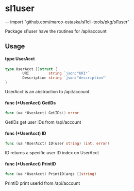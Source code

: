 # sl1user
--
    import "github.com/marco-ostaska/sl1cli-tools/pkg/sl1user"

Package sl1user have the routines for /api/account

## Usage

#### type UserAcct

```go
type UserAcct []struct {
        URI         string `json:"URI"`
        Description string `json:"description"`
}
```

UserAcct is an abstraction to /api/account

#### func (*UserAcct) GetIDs

```go
func (ua *UserAcct) GetIDs() error
```
GetIDs get user IDs from /api/account

#### func (*UserAcct) ID

```go
func (ua *UserAcct) ID(user string) (int, error)
```
ID returns a specific user ID index on UserAcct

#### func (*UserAcct) PrintID

```go
func (ua *UserAcct) PrintID(args []string)
```
PrintID print userId from /api/account